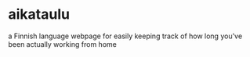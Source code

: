 # aikataulu
a Finnish language webpage for easily keeping track of how long you've been actually working from home
